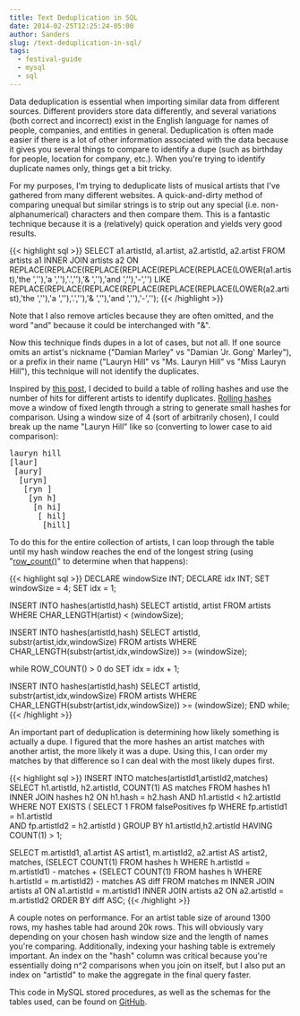 ```yaml
---
title: Text Deduplication in SQL
date: 2014-02-25T12:25:24-05:00
author: Sanders
slug: /text-deduplication-in-sql/
tags:
  - festival-guide
  - mysql
  - sql
---
```

Data deduplication is essential when importing similar data from different sources. Different providers store data differently, and several variations (both correct and incorrect) exist in the English language for names of people, companies, and entities in general. Deduplication is often made easier if there is a lot of other information associated with the data because it gives you several things to compare to identify a dupe (such as birthday for people, location for company, etc.). When you're trying to identify duplicate names only, things get a bit tricky.

For my purposes, I'm trying to deduplicate lists of musical artists that I've gathered from many different websites. A quick-and-dirty method of comparing unequal but similar strings is to strip out any special (i.e. non-alphanumerical) characters and then compare them. This is a fantastic technique because it is a (relatively) quick operation and yields very good results.

{{< highlight sql >}}
SELECT
  a1.artistId,
  a1.artist,
  a2.artistId,
  a2.artist
FROM artists a1
  INNER JOIN artists a2
  ON REPLACE(REPLACE(REPLACE(REPLACE(REPLACE(REPLACE(LOWER(a1.artist),'the ',''),'a ',''),'.',''),'& ',''),'and ',''),'-','') LIKE
    REPLACE(REPLACE(REPLACE(REPLACE(REPLACE(REPLACE(LOWER(a2.artist),'the ',''),'a ',''),'.',''),'& ',''),'and ',''),'-','');
{{< /highlight >}}

Note that I also remove articles because they are often omitted, and the word "and" because it could be interchanged with "&".

Now this technique finds dupes in a lot of cases, but not all. If one source omits an artist's nickname ("Damian Marley" vs "Damian 'Jr. Gong' Marley"), or a prefix in their name ("Lauryn Hill" vs "Ms. Lauryn Hill" vs "Miss Lauryn Hill"), this technique will not identify the duplicates.

Inspired by <a href="http://programmers.stackexchange.com/questions/107735/how-do-i-go-about-data-deduplication-at-scale" target="_blank">this post</a>, I decided to build a table of rolling hashes and use the number of hits for different artists to identify duplicates. <a href="http://en.wikipedia.org/wiki/Rolling_hash" target="_blank">Rolling hashes</a> move a window of fixed length through a string to generate small hashes for comparison. Using a window size of 4 (sort of arbitrarily chosen), I could break up the name "Lauryn Hill" like so (converting to lower case to aid comparison):

<div class="highlight">
<pre>lauryn hill
[laur]
 [aury]
  [uryn]
   [ryn ]
    [yn h]
     [n hi]
      [ hil]
       [hill]</pre>
</div>

To do this for the entire collection of artists, I can loop through the table until my hash window reaches the end of the longest string (using "<a href="https://dev.mysql.com/doc/refman/5.0/en/information-functions.html#function_row-count" target="_blank">row_count()</a>" to determine when that happens):

{{< highlight sql >}}
DECLARE windowSize INT;
DECLARE idx INT;
SET windowSize = 4;
SET idx = 1;

INSERT INTO hashes(artistId,hash)
SELECT
  artistId,
  artist
FROM artists
WHERE CHAR_LENGTH(artist) < (windowSize);

INSERT INTO hashes(artistId,hash)
SELECT
  artistId,
  substr(artist,idx,windowSize)
FROM artists
WHERE CHAR_LENGTH(substr(artist,idx,windowSize)) >= (windowSize);

while ROW_COUNT() > 0 do
  SET idx = idx + 1;

  INSERT INTO hashes(artistId,hash)
  SELECT
    artistId,
    substr(artist,idx,windowSize)
  FROM artists
  WHERE CHAR_LENGTH(substr(artist,idx,windowSize)) >= (windowSize);
END while;
{{< /highlight >}}

An important part of deduplication is determining how likely something is actually a dupe. I figured that the more hashes an artist matches with another artist, the more likely it was a dupe. Using this, I can order my matches by that difference so I can deal with the most likely dupes first.

{{< highlight sql >}}
INSERT INTO matches(artistId1,artistId2,matches)
SELECT
  h1.artistId,
  h2.artistId,
  COUNT(1) AS matches
FROM hashes h1
  INNER JOIN hashes h2
    ON h1.hash = h2.hash
    AND h1.artistId < h2.artistId
WHERE NOT EXISTS (
  SELECT 1 FROM falsePositives fp
  WHERE fp.artistId1 = h1.artistId  
  AND fp.artistId2 = h2.artistId
)
GROUP BY h1.artistId,h2.artistId HAVING COUNT(1) > 1;

SELECT
  m.artistId1,
  a1.artist AS artist1,
  m.artistId2,
  a2.artist AS artist2,
  matches,
  (SELECT COUNT(1) FROM hashes h WHERE h.artistId = m.artistId1) - matches +
  (SELECT COUNT(1) FROM hashes h WHERE h.artistId = m.artistId2) - matches AS diff
FROM matches m
  INNER JOIN artists a1
    ON a1.artistId = m.artistId1
  INNER JOIN artists a2
    ON a2.artistId = m.artistId2
ORDER BY diff ASC;
{{< /highlight >}}

A couple notes on performance. For an artist table size of around 1300 rows, my hashes table had around 20k rows. This will obviously vary depending on your chosen hash window size and the length of names you're comparing. Additionally, indexing your hashing table is extremely important. An index on the "hash" column was critical because you're essentially doing n^2 comparisons when you join on itself, but I also put an index on "artistId" to make the aggregate in the final query faster.

This code in MySQL stored procedures, as well as the schemas for the tables used, can be found on <a href="https://github.com/sedenardi/festival-guide/tree/master/db_models" target="_blank">GitHub</a>.
